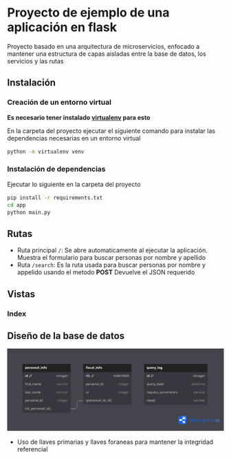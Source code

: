 # Proyecto de ejemplo de una aplicación en flask

Proyecto basado en una arquitectura de microservicios, enfocado a mantener una estructura de capas aisladas entre la base de datos, los servicios y las rutas 

## Instalación

### Creación de un entorno virtual
**Es necesario tener instalado [virtualenv](https://virtualenv.pypa.io/en/latest/) para esto**

En la carpeta del proyecto ejecutar el siguiente comando para instalar las dependencias necesarias en un entorno virtual

```bash
python -m virtualenv venv
```

### Instalación de dependencias
Ejecutar lo siguiente en la carpeta del proyecto

```bash
pip install -r requirements.txt
cd app
python main.py
```

## Rutas

- Ruta principal `/`: Se abre automaticamente al ejecutar la aplicación. Muestra el formulario para buscar personas por nombre y apellido
- Ruta `/search`: Es la ruta usada para buscar personas por nombre y appelido usando el metodo **POST** Devuelve el JSON requerido

## Vistas

### Index

## Diseño de la base de datos
![Diagrama de base de datos](/docs/db_design.png)
- Uso de llaves primarias y llaves foraneas para mantener la integridad referencial
